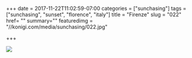 +++
date = 2017-11-22T11:02:59-07:00
categories = ["sunchasing"]
tags = ["sunchasing", "sunset", "florence", "italy"]
title = "Firenze"
slug = "022"
href= ""
summary=""
featuredimg = "//konigi.com/media/sunchasing/022.jpg"

+++

<img src="//konigi.com/media/sunchasing/022.jpg" />